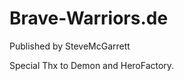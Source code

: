 Brave-Warriors.de
=================

Published by SteveMcGarrett

Special Thx to Demon and HeroFactory.

